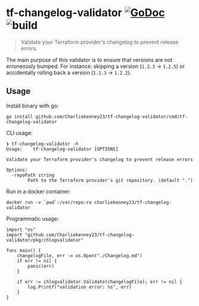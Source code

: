 # tf-changelog-validator [![GoDoc][godoc-badge]][godoc] ![build][build-badge]

> Validate your Terraform provider's changelog to prevent release errors.

The main purpose of this validator is to ensure that versions are not erroneously bumped. For instance: skipping a version (`1.2.3` -> `1.2.5`) or accidentally rolling back a version (`1.2.3` -> `1.2.2`).

## Usage

Install binary with go:

```
go install github.com/Charliekenney23/tf-changelog-validator/cmd/tf-changelog-validator
```

CLI usage:

```
❯ tf-changelog-validator -h                    
Usage:    tf-changelog-validator [OPTIONS]

Validate your Terraform provider's changelog to prevent release errors

Options:
  -repoPath string
    	Path to the Terraform provider's git repository. (default ".")
```

Run in a docker container:

```
docker run -v `pwd`:/var/repo:ro charliekenney23/tf-changelog-validator
```

Programmatic usage:

```golang
import "os"
import "github.com/Charliekenney23/tf-changelog-validator/pkg/chlogvalidator"

func main() {
    changelogFile, err := os.Open("./Changelog.md")
    if err != nil {
        panic(err)
    }

    if err := chlogvalidator.Validate(changelogFile); err != nil {
        log.Printf("validation error: %s", err)
    }
}
```

[build-badge]: https://github.com/Charliekenney23/tf-changelog-validator/workflows/build/badge.svg
[godoc-badge]: https://godoc.org/github.com/Charliekenney23/tf-changelog-validator?status.svg
[godoc]: https://godoc.org/github.com/Charliekenney23/tf-changelog-validator
